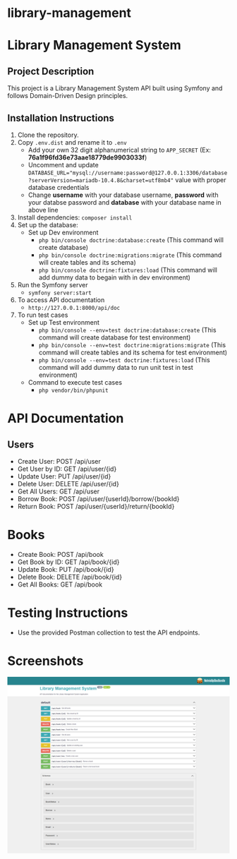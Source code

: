 # library-management
# Library Management System

## Project Description

This project is a Library Management System API built using Symfony and follows Domain-Driven Design principles.

## Installation Instructions

1. Clone the repository.
2. Copy `.env.dist` and rename it to `.env`
   - Add your own 32 digit alphanumerical string to `APP_SECRET` (Ex: **76a1f96fd36e73aae18779de9903033f**)
   - Uncomment and update `DATABASE_URL="mysql://username:password@127.0.0.1:3306/database?serverVersion=mariadb-10.4.8&charset=utf8mb4"` value with proper database credentials
   - Change **username** with your database username, **password** with your databse password and **database** with your database name in above line
3. Install dependencies:
   `composer install`
4. Set up the database:
   - Set up Dev environment
     - `php bin/console doctrine:database:create` (This command will create database)
     - `php bin/console doctrine:migrations:migrate` (This command will create tables and its schema)
     - `php bin/console doctrine:fixtures:load` (This command will add dummy data to begain with in dev environment)
5. Run the Symfony server
   - `symfony server:start`
6. To access API documentation
   - `http://127.0.0.1:8000/api/doc`
7. To run test cases
   - Set up Test environment
     - `php bin/console --env=test doctrine:database:create` (This command will create database for test environment)
     - `php bin/console --env=test doctrine:migrations:migrate` (This command will create tables and its schema for test environment)
     - `php bin/console --env=test doctrine:fixtures:load` (This command will add dummy data to run unit test in test environment)
   - Command to execute test cases
     - `php vendor/bin/phpunit`

# API Documentation

## Users

- Create User: POST /api/user
- Get User by ID: GET /api/user/{id}
- Update User: PUT /api/user/{id}
- Delete User: DELETE /api/user/{id}
- Get All Users: GET /api/user
- Borrow Book: POST /api/user/{userId}/borrow/{bookId}
- Return Book: POST /api/user/{userId}/return/{bookId}

# Books

- Create Book: POST /api/book
- Get Book by ID: GET /api/book/{id}
- Update Book: PUT /api/book/{id}
- Delete Book: DELETE /api/book/{id}
- Get All Books: GET /api/book

# Testing Instructions

- Use the provided Postman collection to test the API endpoints.

# Screenshots

![screenshot](screenshots/SWG_DOC.png)
